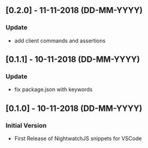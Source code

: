 ## [0.2.0] - 11-11-2018 (DD-MM-YYYY)
### Update
- add client commands and assertions

## [0.1.1] - 10-11-2018 (DD-MM-YYYY)
### Update
- fix package.json with keywords

## [0.1.0] - 10-11-2018 (DD-MM-YYYY)
### Initial Version
- First Release of NightwatchJS snippets for VSCode